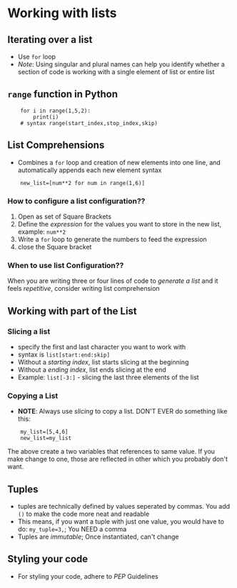 # Working with lists

## Iterating over a list
- Use `for` loop
- *Note*: Using singular and plural names can help you identify whether a section of code is working with a single element of list or entire list
## `range` function in Python
```
    for i in range(1,5,2):
        print(i)
    # syntax range(start_index,stop_index,skip)
```
## List Comprehensions
- Combines a `for` loop and creation of new elements into one line, and automatically appends each new element
syntax
```
    new_list=[num**2 for num in range(1,6)]
```
### How to configure a list configuration??
1. Open as set of Square Brackets
2. Define the *expression* for the values you want to store in the new list, example: `num**2`
3. Write a `for` loop to generate the numbers to feed the expression
4. close the Square bracket

### When to use list Configuration??
When you are writing three or four lines of code to *generate a list* and it feels *repetitive*, consider writing list comprehension

## Working with part of the List
### Slicing a list
- specify the first and last character you want to work with
- syntax is `list[start:end:skip]`
- Without a *starting index*, list starts slicing at the beginning
- Without a *ending index*, list ends slicing at the end
- Example: `list[-3:]` - slicing the last three elements of the list

### Copying a List
- **NOTE**: Always use *slicing* to copy a list. DON'T EVER do something like this:
```
    my_list=[5,4,6]
    new_list=my_list
```
The above create a two variables that references to same value. If you make change to one, those are reflected in other which you probably don't want.

## Tuples
- tuples are technically defined by values seperated by commas. You add `()` to make the code more neat and readable
- This means, if you want a tuple with just one value, you would have to do: `my_tuple=3,`; You NEED  a comma
- Tuples are *immutable*; Once instantiated, can't change

## Styling your code
- For styling your code, adhere to *PEP* Guidelines

